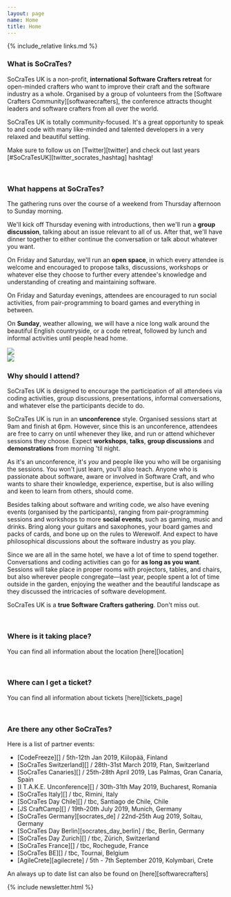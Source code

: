 ```yaml
---
layout: page
name: Home
title: Home
---
```


{% include_relative links.md %}

### What is SoCraTes?

SoCraTes UK is a non-profit, **international Software Crafters retreat** for open-minded crafters 
who want to improve their craft and the software industry as a whole. Organised by a group of volunteers 
from the [Software Crafters Community][softwarecrafters], the conference attracts thought leaders
and software crafters from all over the world.

SoCraTes UK is totally community-focused. It's a great opportunity to speak to and code with many like-minded and talented developers in a very relaxed and beautiful setting.

Make sure to follow us on [Twitter][twitter] and check out last years [#SoCraTesUK][twitter_socrates_hashtag] hashtag!

<br>

### What happens at SoCraTes?

The gathering runs over the course of a weekend from Thursday afternoon to Sunday morning.

We'll kick off Thursday evening with introductions, then we'll run a **group discussion**, talking about an issue relevant to all of us. After that, we'll have dinner together to either continue the conversation or talk about whatever you want.

On Friday and Saturday, we'll run an **open space**, in which every attendee is welcome and encouraged to propose talks, discussions, workshops or whatever else they choose to further every attendee's knowledge and understanding of creating and maintaining software.

On Friday and Saturday evenings, attendees are encouraged to run social activities, from pair-programming to board games and everything in between.

On **Sunday**, weather allowing, we will have a nice long walk around the beautiful English countryside, or a code retreat, followed by lunch and informal activities until people head home.

<div class="conference-photogrid">
	<div class="row">
		<div class="col-md-6">
			<img class="img-responsive thumbnail" src="img/2014/sandroSession.jpg">
		</div>
		<div class="col-md-6">
			<img class="img-responsive thumbnail" src="img/2014/outdoors.jpg">
		</div>
	</div>
</div>

### Why should I attend?

SoCraTes UK is designed to encourage the participation of all attendees via coding activities, group discussions, presentations, informal conversations, and whatever else the participants decide to do.

SoCraTes UK is run in an **unconference** style. Organised sessions start at 9am and finish at 6pm. However, since this is an unconference, attendees are free to carry on until whenever they like, and run or attend whichever sessions they choose. Expect **workshops**, **talks**, **group discussions** and **demonstrations** from morning 'til night.

As it's an unconference, it's *you* and people like you who will be organising the sessions. You won't just learn, you'll also teach. Anyone who is passionate about software, aware or involved in Software Craft, and who wants to share their knowledge, experience, expertise, but is also willing and keen to learn from others, should come.

Besides talking about software and writing code, we also have evening events (organised by the participants), ranging from pair-programming sessions and workshops to more **social events**, such as gaming, music and drinks. Bring along your guitars and saxophones, your board games and packs of cards, and bone up on the rules to Werewolf. And expect to have philosophical discussions about the software industry as you play.

Since we are all in the same hotel, we have a lot of time to spend together. Conversations and coding activities can go for **as long as you want**. Sessions will take place in proper rooms with projectors, tables, and chairs, but also wherever people congregate—last year, people spent a lot of time outside in the garden, enjoying the weather and the beautiful landscape as they discussed the intricacies of software development.

SoCraTes UK is a **true Software Crafters gathering**. Don't miss out.

<br>

### Where is it taking place?

You can find all information about the location [here][location] 

<br>

### Where can I get a ticket?

You can find all information about tickets [here][tickets_page]

<br>

### Are there any other SoCraTes?

Here is a list of partner events:

* [CodeFreeze][] / 5th-12th Jan 2019, Kiilopää, Finland
* [SoCraTes Switzerland][] / 28th-31st March 2019, Ftan, Switzerland
* [SoCraTes Canaries][] / 25th-28th April 2019, Las Palmas, Gran Canaria, Spain
* [I T.A.K.E. Unconference][] / 30th-31th May 2019, Bucharest, Romania
* [SoCraTes Italy][] / tbc, Rimini, Italy
* [SoCraTes Day Chile][] / tbc, Santiago de Chile, Chile
* [JS CraftCamp][] / 19th-20th July 2019, Munich, Germany
* [SoCraTes Germany][socrates_de] / 22nd-25th Aug 2019, Soltau, Germany
* [SoCraTes Day Berlin][socrates_day_berlin] / tbc, Berlin, Germany
* [SoCraTes Day Zurich][] / tbc, Zürich, Switzerland
* [SoCraTes France][] / tbc, Rochegude, France
* [SoCraTes BE][] / tbc, Tournai, Belgium
* [AgileCrete][agilecrete] / 5th - 7th September 2019, Kolymbari, Crete

An always up to date list can also be found on [here][softwarecrafters]

{% include newsletter.html %}
